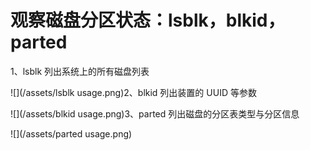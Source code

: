 # 观察磁盘分区状态：lsblk，blkid，parted

1、lsblk 列出系统上的所有磁盘列表

![](/assets/lsblk usage.png)2、blkid 列出装置的 UUID 等参数

![](/assets/blkid usage.png)3、parted 列出磁盘的分区表类型与分区信息

![](/assets/parted usage.png)

